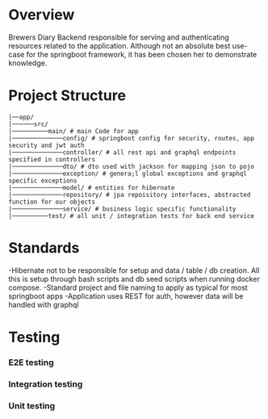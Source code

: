 # **Overview**

Brewers Diary Backend responsible for serving and authenticating resources related to the application. Although not an absolute best use-case for the springboot framework, it has been chosen her to demonstrate knowledge.


# **Project Structure**

```
|──app/
|──────src/
|──────────main/ # main Code for app
|──────────────config/ # springboot config for security, routes, app security and jwt auth
|──────────────controller/ # all rest api and graphql endpoints specified in controllers
|──────────────dto/ # dto used with jackson for mapping json to pojo
|──────────────exception/ # genera;l global exceptions and graphql specific exceptions
|──────────────model/ # entities for hibernate
|──────────────repository/ # jpa repoisitory interfaces, abstracted function for our objects
|──────────────service/ # business logic specific functionality
|──────────test/ # all unit / integration tests for back end service

```

# **Standards**

-Hibernate not to be responsible for setup and data / table / db creation. All this is setup through bash scripts and db seed scripts when running docker compose.
-Standard project and file naming to apply as typical for most springboot apps
-Application uses REST for auth, however data will be handled with graphql


# Testing

### E2E testing


### Integration testing

### Unit testing